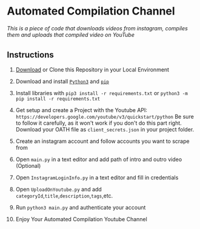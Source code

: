 # Automated Compilation Channel
###### This is a piece of code that downloads videos from instagram, compiles them and uploads that compiled video on YouTube 

## Instructions

1. [Download](https://github.com/neeleshpandey/AutomatedCompilationChannel/archive/refs/heads/master.zip) or Clone this Repository in your Local Environment

2. Download and install [`Python3`](https://www.python.org/downloads/) and [`pip`](https://pip.pypa.io/en/stable/installing/)

3. Install libraries with `pip3 install -r requirements.txt` or `python3 -m pip install -r requirements.txt`

4. Get setup and create a Project with the Youtube API: `https://developers.google.com/youtube/v3/quickstart/python` Be sure to follow it carefully, as it won't work if you don't do this part right. Download your OATH file as `client_secrets.json` in your project folder.

5. Create an instagram account and follow accounts you want to scrape from

6. Open `main.py` in a text editor and add path of intro and outro video (Optional)

7. Open `InstagramLoginInfo.py` in a text editor and fill in credentials

8. Open `UploadOnYoutube.py` and add `categoryId`,`title`,`description`,`tags`,etc.

9. Run `python3 main.py` and authenticate your account 

10. Enjoy Your Automated Compilation Youtube Channel
